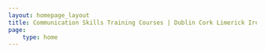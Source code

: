 ```yaml
---
layout: homepage_layout
title: Communication Skills Training Courses | Dublin Cork Limerick Ireland
page:
    type: home
---
```


